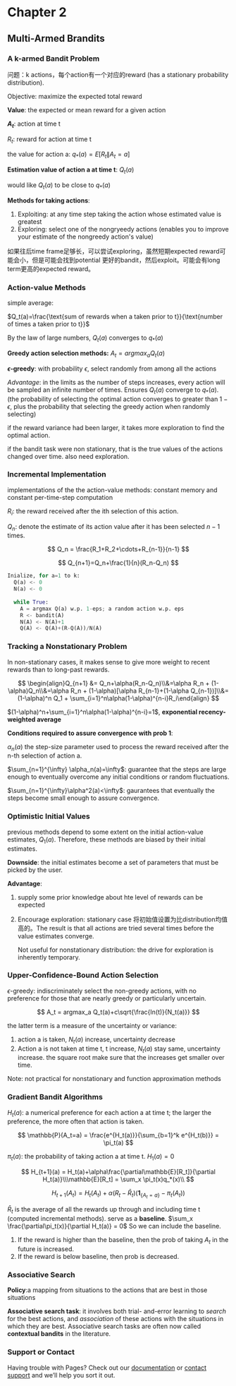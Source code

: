 <head>
    <script src="https://cdn.mathjax.org/mathjax/latest/MathJax.js?config=TeX-AMS-MML_HTMLorMML" type="text/javascript"></script>
    <script type="text/x-mathjax-config">
        MathJax.Hub.Config({
            tex2jax: {
            skipTags: ['script', 'noscript', 'style', 'textarea', 'pre'],
            inlineMath: [['$','$']]
            }
        });
    </script>
</head>
  
# Chapter 2

## Multi-Armed Brandits

### A k-armed Bandit Problem

问题：k actions，每个action有一个对应的reward (has a stationary probability distribution).

Objective: maximize the expected total reward

**Value**: the expected or mean reward for a given action

**$A_t$**: action at time t

$R_t$: reward for action at time t

the value for action a: $q_*(a) = E[R_t\|A_t = a]$

**Estimation value of action a at time t**: $Q_t(a)$

would like $Q_t(a)$ to be close to $q_*(a)$



**Methods for taking actions**: 

1. Exploiting: at any time step taking the action whose estimated value is greatest
2. Exploring: select one of the nongryeedy actions (enables you to improve your estimate of the nongreedy action's value)

如果往后time frame足够长，可以尝试exploring，虽然短期expected reward可能会小，但是可能会找到potential 更好的bandit，然后exploit。可能会有long term更高的expected reward。

### Action-value Methods

simple average:

$Q_t(a)=\frac{\text{sum of rewards when a taken prior to t}}{\text{number of times a taken prior to t}}$

By the law of large numbers, $Q_t(a)$ converges to $q_*(a)$

**Greedy action selection methods:** $A_t=argmax_a Q_t(a)$

**$\epsilon$-greedy**: with probability $\epsilon$, select randomly from among all the actions

*Advantage*: in the limits as the number of steps increases, every action will be sampled an infinite number of times. Ensures $Q_t(a)$ converge to $q_*(a)$. (the probability of selecting the optimal action converges to greater than $1-\epsilon$, plus the probability that selecting the greedy action when randomly selecting)

if the reward variance had been larger, it takes more exploration to find the optimal action. 

if the bandit task were non stationary, that is the true values of the actions changed over time. also need exploration.

### Incremental Implementation

implementations of the the action-value methods: constant memory and constant per-time-step computation

$R_i$: the reward received after the ith selection of this action.

$Q_n$: denote the estimate of its action value after it has been selected $n-1$ times.

$$
Q_n = \frac{R_1+R_2+\cdots+R_{n-1}}{n-1}
$$

$$
Q_{n+1}=Q_n+\frac{1}{n}(R_n-Q_n)
$$

```python
Inialize, for a=1 to k:
  Q(a) <- 0
  N(a) <- 0
  
  while True:
    A = argmax Q(a) w.p. 1-eps; a random action w.p. eps
    R <- bandit(A)
    N(A) <- N(A)+1
    Q(A) <- Q(A)+(R-Q(A))/N(A)
```

### Tracking a Nonstationary Problem

In non-stationary cases, it makes sense to give more weight to recent rewards than to long-past rewards. 

$$
\begin{align}Q_{n+1} &= Q_n+\alpha(R_n-Q_n)\\&=\alpha R_n + (1-\alpha)Q_n\\&=\alpha R_n + (1-\alpha)[\alpha R_{n-1}+(1-\alpha Q_{n-1})]\\&=(1-\alpha)^n Q_1 + \sum_{i=1}^n\alpha(1-\alpha)^{n-i}R_i\end{align}
$$

$(1-\alpha)^n+\sum_{i=1}^n\alpha(1-\alpha)^{n-i}=1$, **exponential recency-weighted average**

**Conditions required to assure convergence with prob 1**:

$\alpha_n(a)$ the step-size parameter used to process the reward received after the n-th selection of action a.

$\sum_{n=1}^{\infty} \alpha_n(a)=\infty$: guarantee that the steps are large enough to eventually overcome any initial conditions or random fluctuations.

$\sum_{n=1}^{\infty}\alpha^2(a)<\infty$: gaurantees that eventually the steps become small enough to assure convergence.

### Optimistic Initial Values

previous methods depend to some extent on the initial action-value estimates, $Q_1(a)$. Therefore, these methods are biased by their initial estimates. 

**Downside**: the initial estimates become a set of parameters that must be picked by the user.

**Advantage**: 

1. supply some prior knowledge about hte level of rewards can be expected

2. Encourage exploration: stationary case 将初始值设置为比distribution均值高的。The result is that all actions are tried several times before the value estimates converge. 

    Not useful for nonstationary distribution: the drive for exploration is inherently temporary.

### Upper-Confidence-Bound Action Selection

$\epsilon$-greedy: indiscriminately select the non-greedy actions, with no preference for those that are nearly greedy or particularly uncertain.

$$
A_t = argmax_a Q_t(a)+c\sqrt{\frac{In(t)}{N_t(a)}}
$$

the latter term is a measure of the uncertainty or variance:

1. action a is taken, $N_t(a)$ increase, uncertainty decrease
2. Action a is not taken at time t, t increase, $N_t(a)$ stay same, uncertainty increase. the square root make sure that the increases get smaller over time.

Note: not practical for nonstationary and function approximation methods

### Gradient Bandit Algorithms

$H_t(a)$: a numerical preference for each action a at time t; the larger the preference, the more often that action is taken. 

$$
\mathbb{P}(A_t=a) = \frac{e^{H_t(a)}}{\sum_{b=1}^k e^{H_t(b)}} = \pi_t(a)
$$

$\pi_t(a)$: the probability of taking action a at time t. $H_1(a)=0$

$$
H_{t+1}(a) = H_t(a)+\alpha\frac{\partial\mathbb{E}[R_t]}{\partial H_t(a)}\\\mathbb{E}[R_t] = \sum_x \pi_t(x)q_*(x)\\
$$

$$
H_{t+1}(A_t) = H_t(A_t)+\alpha(R_t-\bar{R}_t)(\mathbf{1}_{\{A_t=a\}}-\pi_t(A_t))
$$

$\bar{R}_t$ is the average of all the rewards up through and including time t (computed incremental methods). serve as a **baseline**. $\sum_x \frac{\partial\pi_t(x)}{\partial H_t(a)} = 0$ So we can include the baseline.

1. If the reward is higher than the baseline, then the prob of taking $A_t$ in the future is increased.
2. If the reward is below baseline, then prob is decreased.

### Associative Search

**Policy**:a mapping from situations to the actions that are best in those situations

**Associative search task**: it involves both trial- and-error learning to *search* for the best actions, and *association* of these actions with the situations in which they are best. Associative search tasks are often now called **contextual bandits** in the literature. 
### Support or Contact

Having trouble with Pages? Check out our [documentation](https://docs.github.com/categories/github-pages-basics/) or [contact support](https://github.com/contact) and we’ll help you sort it out.
